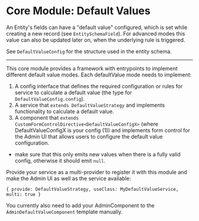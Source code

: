 # Core Module: Default Values

An Entity's fields can have a "default value" configured, which is set while creating a new record (see `EntitySchemaField`).
For advanced modes this value can also be updated later on, when the underlying rule is triggered.

See `DefaultValueConfig` for the structure used in the entity schema.

-----
This core module provides a framework with entrypoints to implement different default value modes.
Each defaultValue mode needs to implement:

1. A config interface that defines the required configuration or rules for service to calculate a default value (the type for `DefaultValueConfig.config`).
2. A service that `extends DefaultValueStrategy` and implements functionality to calculate a default value.
3. A component that `extends CustomFormControlDirective<DefaultValueConfigX>` (where DefaultValueConfigX is your config (1)) and implements form control for the Admin UI that allows users to configure the default value configuration.
  - make sure that this only emits new values when there is a fully valid config, otherwise it should emit `null`.

Provide your service as a multi-provider to register it with this module and make
the Admin UI as well as the service available:

```
{ provide: DefaultValueStrategy, useClass: MyDefaultValueService, multi: true }
```

You currently also need to add your AdminComponent to the `AdminDefaultValueComponent` template manually.
